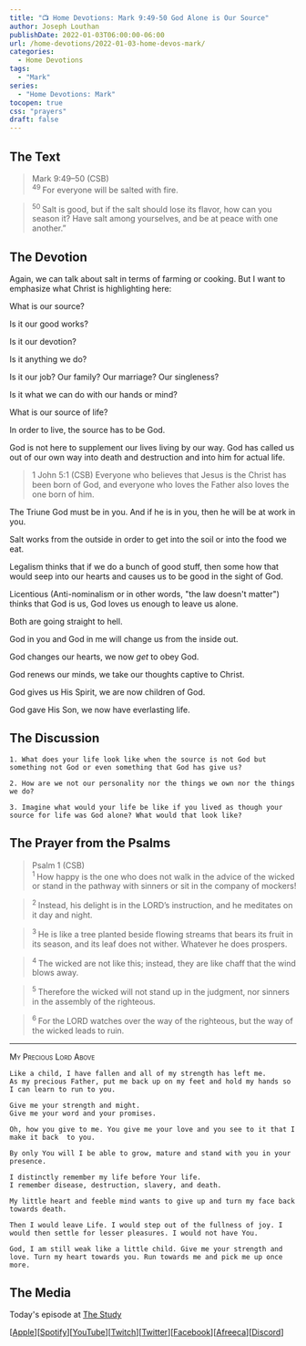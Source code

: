```yaml
---
title: "📺 Home Devotions: Mark 9:49-50 God Alone is Our Source"
author: Joseph Louthan
publishDate: 2022-01-03T06:00:00-06:00
url: /home-devotions/2022-01-03-home-devos-mark/
categories:
  - Home Devotions
tags:
  - "Mark"
series:
  - "Home Devotions: Mark"
tocopen: true
css: "prayers"
draft: false
---
```

## The Text

>Mark 9:49–50 (CSB)  
><sup> 49 </sup> For everyone will be salted with fire. 

><sup> 50 </sup> Salt is good, but if the salt should lose its flavor, how can you season it? Have salt among yourselves, and be at peace with one another.”

## The Devotion

Again, we can talk about salt in terms of farming or cooking. But I want to emphasize what Christ is highlighting here:

What is our source?

Is it our good works?

Is it our devotion?

Is it anything we do?

Is it our job? Our family? Our marriage? Our singleness?

Is it what we can do with our hands or mind?

What is our source of life?

In order to live, the source has to be God.

God is not here to supplement our lives living by our way. God has called us out of our own way into death and destruction and into him for actual life.

>1 John 5:1 (CSB) Everyone who believes that Jesus is the Christ has been born of God, and everyone who loves the Father also loves the one born of him.

The Triune God must be in you. And if he is in you, then he will be at work in you.

Salt works from the outside in order to get into the soil or into the food we eat.

Legalism thinks that if we do a bunch of good stuff, then some how that would seep into our hearts and causes us to be good in the sight of God.

Licentious (Anti-nominalism or in other words, "the law doesn't matter") thinks that God is us, God loves us enough to leave us alone.

Both are going straight to hell.

God in you and God in me will change us from the inside out.

God changes our hearts, we now *get* to obey God.

God renews our minds, we take our thoughts captive to Christ.

God gives us His Spirit, we are now children of God.

God gave His Son, we now have everlasting life.

## The Discussion

```text
1. What does your life look like when the source is not God but something not God or even something that God has give us?
```

```text
2. How are we not our personality nor the things we own nor the things we do?
```

```text
3. Imagine what would your life be like if you lived as though your source for life was God alone? What would that look like?
```

## The Prayer from the Psalms

>Psalm 1 (CSB)  
><sup> 1 </sup> How happy is the one who does not walk in the advice of the wicked or stand in the pathway with sinners or sit in the company of mockers! 

><sup> 2 </sup> Instead, his delight is in the LORD’s instruction, and he meditates on it day and night. 

><sup> 3 </sup> He is like a tree planted beside flowing streams that bears its fruit in its season, and its leaf does not wither. Whatever he does prospers. 

><sup> 4 </sup> The wicked are not like this; instead, they are like chaff that the wind blows away. 

><sup> 5 </sup> Therefore the wicked will not stand up in the judgment, nor sinners in the assembly of the righteous. 

><sup> 6 </sup> For the LORD watches over the way of the righteous, but the way of the wicked leads to ruin.

---

<div style='font-variant: small-caps;'>
My Precious Lord Above
</div>

```text
Like a child, I have fallen and all of my strength has left me.
As my precious Father, put me back up on my feet and hold my hands so I can learn to run to you.

Give me your strength and might.
Give me your word and your promises.

Oh, how you give to me. You give me your love and you see to it that I make it back  to you.

By only You will I be able to grow, mature and stand with you in your presence.
 
I distinctly remember my life before Your life.
I remember disease, destruction, slavery, and death.

My little heart and feeble mind wants to give up and turn my face back towards death.

Then I would leave Life. I would step out of the fullness of joy. I would then settle for lesser pleasures. I would not have You.

God, I am still weak like a little child. Give me your strength and love. Turn my heart towards you. Run towards me and pick me up once more.
```

## The Media

Today's episode at [The Study](http://study.theologic.us/podcast/home-devotions-mark-949-50-god-alone-is-our-source)

\[[Apple](https://podcasts.apple.com/us/podcast/the-study/id1557102127)\]\[[Spotify](https://open.spotify.com/show/0Xs5qsNvWePyRqcmtOTPkR)\]\[[YouTube](http://youtube.theologic.us)\]\[[Twitch](http://twitch.theologic.us)\]\[[Twitter](https://twitter.com/theologic_us)\]\[[Facebook](https://www.facebook.com/groups/462231051477464)\]\[[Afreeca](https://bj.afreecatv.com/theologicus)\]\[[Discord](http://discord.theologic.us)\]
